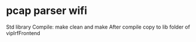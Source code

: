 # pcap parser wifi
Std library
Compile: make clean and make
After compile copy to lib folder of viplrfFrontend
